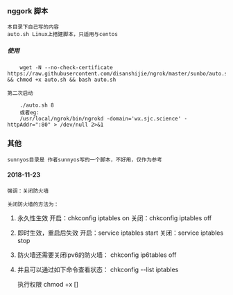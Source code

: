 ### nggork 脚本 
    本目录下自己写的内容
    auto.sh Linux上搭建脚本，只适用与centos

##### 使用

```
    wget -N --no-check-certificate https://raw.githubusercontent.com/disanshijie/ngrok/master/sunbo/auto.sh && chmod +x auto.sh && bash auto.sh
```
    第二次启动
```
    ./auto.sh 8
    或者eg:
    /usr/local/ngrok/bin/ngrokd -domain='wx.sjc.science' -httpAddr=":80" > /dev/null 2>&1

```


### 其他
    sunnyos目录是 作者sunnyos写的一个脚本，不好用，仅作为参考


#### 2018-11-23
    强调：关闭防火墙

    关闭防火墙的方法为：
1. 永久性生效
    开启：chkconfig iptables on
    关闭：chkconfig iptables off
2. 即时生效，重启后失效
    开启：service iptables start
    关闭：service iptables stop
3. 防火墙还需要关闭ipv6的防火墙：
    chkconfig ip6tables off
4. 并且可以通过如下命令查看状态：
    chkconfig --list iptables

    执行权限
    chmod +x []